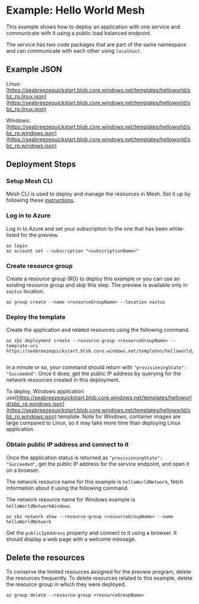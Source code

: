 # Example: Hello World Mesh

This example shows how to deploy an application with one service and communicate with it using a public load balanced endpoint. 

The service has two code packages that are part of the same namespace and can communicate with each other using `localhost`.

## Example JSON

Linux: [https://seabreezequickstart.blob.core.windows.net/templates/helloworld/sbz_rp.linux.json](https://seabreezequickstart.blob.core.windows.net/templates/helloworld/sbz_rp.linux.json)

Windows: [https://seabreezequickstart.blob.core.windows.net/templates/helloworld/sbz_rp.windows.json](https://seabreezequickstart.blob.core.windows.net/templates/helloworld/sbz_rp.windows.json)

## Deployment Steps

### Setup Mesh CLI
Mesh CLI is used to deploy and manage the resources in Mesh. Set it up by following these [instructions](./cli-setup.md). 

### Log in to Azure

Log in to Azure and set your subscription to the one that has been white-listed for the preview.

```cli
az login
az account set --subscription "<subscriptionName>"
```

### Create resource group
Create a resource group (RG) to deploy this example or you can use an existing resource group and skip this step. The preview is available only in `eastus` location.

```cli
az group create --name <resourceGroupName> --location eastus 
```

### Deploy the template

Create the application and related resources using the following command.

```cli
az sbz deployment create --resource-group <resourceGroupName> --template-uri https://seabreezequickstart.blob.core.windows.net/templates/helloworld/sbz_rp.linux.json
  
```
In a minute or so, your command should return with `"provisioningState": "Succeeded"`. Once it does, get the public IP address by querying for the network resources created in this deployment.

To deploy, Windows application use[https://seabreezequickstart.blob.core.windows.net/templates/helloworld/sbz_rp.windows.json](https://seabreezequickstart.blob.core.windows.net/templates/helloworld/sbz_rp.windows.json) template. Note for Windows, container images are large compared to Linux, so it may take more time than deploying Linux application.

### Obtain public IP address and connect to it

Once the application status is returned as `"provisioningState": "Succeeded"`, get the public IP address for the service endpoint, and open it on a browser.

The network resource name for this example is `helloWorldNetwork`, fetch information about it using the following command. 

The network resource name for Windows example is `helloWorldNetworkWindows`.

```cli
az sbz network show --resource-group <resourceGroupName> --name helloWorldNetwork
```

Get the `publicIpAddress` property and connect to it using a browser. It should display a web page with a welcome message.

## Delete the resources

To conserve the limited resources assigned for the preview program, delete the resources frequently. To delete resources related to this example, delete the resource group in which they were deployed.

```cli
az group delete --resource-group <resourceGroupName> 
```


